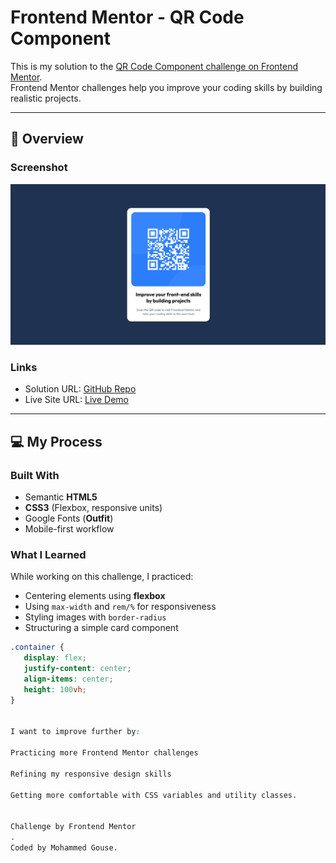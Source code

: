 # Frontend Mentor - QR Code Component

This is my solution to the [QR Code Component challenge on Frontend Mentor](https://www.frontendmentor.io/challenges/qr-code-component-iux_sIO_H).  
Frontend Mentor challenges help you improve your coding skills by building realistic projects.  

---

## 🚀 Overview

### Screenshot
![Screenshot of my solution](./images/qrScreenshot.png) 

### Links
- Solution URL: [GitHub Repo](https://github.com/MohammedGousemohiyuddinYekkaluru/qr-code-component.git) 
- Live Site URL: [Live Demo](https://yourusername.github.io/qr-code-component/) <!-- Replace with your live site link -->

---

## 💻 My Process

### Built With
- Semantic **HTML5**
- **CSS3** (Flexbox, responsive units)
- Google Fonts (**Outfit**)
- Mobile-first workflow

### What I Learned
While working on this challenge, I practiced:
- Centering elements using **flexbox**
- Using `max-width` and `rem/%` for responsiveness
- Styling images with `border-radius`
- Structuring a simple card component

```css
.container {
   display: flex;
   justify-content: center;
   align-items: center;
   height: 100vh;
}


I want to improve further by:

Practicing more Frontend Mentor challenges

Refining my responsive design skills

Getting more comfortable with CSS variables and utility classes.


Challenge by Frontend Mentor
.
Coded by Mohammed Gouse.